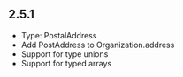 ## 2.5.1

* Type: PostalAddress
* Add PostAddress to Organization.address
* Support for type unions
* Support for typed arrays
